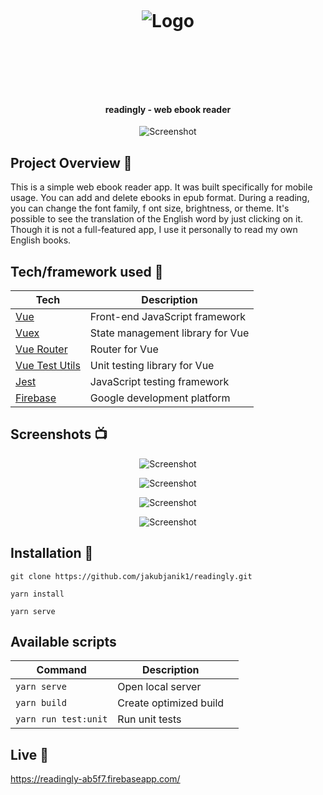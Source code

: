 <h1 align="center">

<br>

<p align="center">
<img src="https://res.cloudinary.com/djc9jias4/image/upload/v1596115592/readingly/hedjuijaepdixova2deu.png"  alt="Logo">
</p>

<br>

<br>

</h1>

<h4 align="center">readingly - web ebook reader</h4>

<p align="center">
  <a >
    <img src="https://res.cloudinary.com/djc9jias4/image/upload/v1596178207/readingly/ds2anbuxnwqrneezqmz8.jpg"
         alt="Screenshot">
  </a>
</p>

## Project Overview 🎉

This is a simple web ebook reader app. It was built specifically for mobile usage. You can add and delete ebooks in epub format. During a reading, you can change the font family, f
ont size, brightness, or theme. It's possible to see the translation of the English word by just clicking on it. Though it is not a full-featured app, I use it personally to read my own English books.

## Tech/framework used 🔧

| Tech                                                    | Description                              |
| ------------------------------------------------------- | ---------------------------------------- |
| [Vue](https://vuejs.org/)                               | Front-end JavaScript framework   |
| [Vuex](https://vuex.vuejs.org/)                         | State management library for Vue   |
| [Vue Router](https://router.vuejs.org/)                 | Router for Vue  |
| [Vue Test Utils](https://vue-test-utils.vuejs.org/)     | Unit testing library for Vue   |
| [Jest](https://jestjs.io/)                              | JavaScript testing framework   |
| [Firebase](https://firebase.google.com/)                | Google development platform   |


## Screenshots 📺

<p align="center">
    <img src="https://res.cloudinary.com/djc9jias4/image/upload/v1596114140/readingly/umj1xlavnunohvhhihac.png" alt="Screenshot">
</p>

<p align="center">
    <img src="https://res.cloudinary.com/djc9jias4/image/upload/v1596114139/readingly/e4kl3noduugbizsqkxwg.png" alt="Screenshot">
</p>

<p align="center">
    <img src="https://res.cloudinary.com/djc9jias4/image/upload/v1596114138/readingly/s2x3nkjgsv99esiqo5jc.png" alt="Screenshot">
</p>

<p align="center">
    <img src="https://res.cloudinary.com/djc9jias4/image/upload/v1596114138/readingly/aqqtlmhprmvl9zn6bzma.png" alt="Screenshot">
</p>

## Installation 💾

``` shell
git clone https://github.com/jakubjanik1/readingly.git

yarn install

yarn serve
```

## Available scripts

| Command                   | Description                   |     |
| ------------------------- | ----------------------------- | --- |
| `yarn serve`           | Open local server             |     |
| `yarn build`           | Create optimized build        |     |
| `yarn run test:unit`            | Run unit tests                     |     |


## Live 📍
https://readingly-ab5f7.firebaseapp.com/